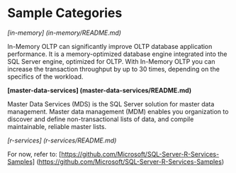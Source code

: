 # Sample Categories

_[in-memory] (in-memory/README.md)_

In-Memory OLTP can significantly improve OLTP database application performance. It is a memory-optimized database engine integrated into the SQL Server engine, optimized for OLTP. With In-Memory OLTP you can increase the transaction throughput by up to 30 times, depending on the specifics of the workload.

__[master-data-services] (master-data-services/README.md)__

Master Data Services (MDS) is the SQL Server solution for master data management. Master data management (MDM) enables you organization to discover and define non-transactional lists of data, and compile maintainable, reliable master lists.

*[r-services] (r-services/README.md)*

For now, refer to:
[https://github.com/Microsoft/SQL-Server-R-Services-Samples] (https://github.com/Microsoft/SQL-Server-R-Services-Samples)
